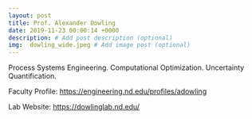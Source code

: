 ```yaml
---
layout: post
title: Prof. Alexander Dowling
date: 2019-11-23 00:00:14 +0000
description: # Add post description (optional)
img:  dowling_wide.jpeg # Add image post (optional)
---
```

Process Systems Engineering. Computational Optimization. Uncertainty Quantification.
<!--more-->

Faculty Profile: https://engineering.nd.edu/profiles/adowling

Lab Website: https://dowlinglab.nd.edu/
